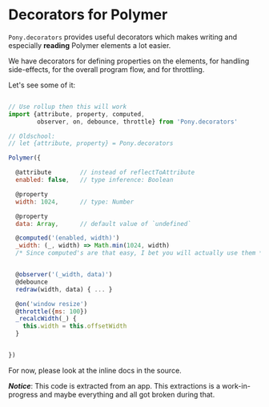 
Decorators for Polymer
======================


`Pony.decorators` provides useful decorators which makes writing and
especially __reading__ Polymer elements a lot easier.

We have decorators for defining properties on the elements, for handling
side-effects, for the overall program flow, and for throttling.

Let's see some of it:

```javascript

// Use rollup then this will work
import {attribute, property, computed,
        observer, on, debounce, throttle} from 'Pony.decorators'

// Oldschool:
// let {attribute, property} = Pony.decorators

Polymer({

  @attribute        // instead of reflectToAttribute
  enabled: false,   // type inference: Boolean

  @property
  width: 1024,      // type: Number

  @property
  data: Array,      // default value of `undefined`

  @computed('(enabled, width)')
  _width: (_, width) => Math.min(1024, width)
  /* Since computed's are that easy, I bet you will actually use them */


  @observer('(_width, data)')
  @debounce
  redraw(width, data) { ... }

  @on('window resize')
  @throttle({ms: 100})
  _recalcWidth(_) {
    this.width = this.offsetWidth
  }


})
```

For now, please look at the inline docs in the source.




***Notice***: This code is extracted from an app. This extractions is a work-in-progress and maybe everything and all got broken during that.
